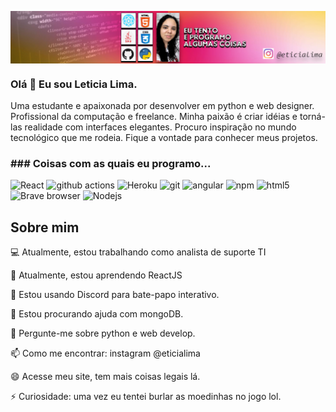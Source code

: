 <a href="https://www.youtube.com/channel/UC8l8MDmyR8R5_j69txePZgg"><img align="center" src="https://github.com/eticialima/eticialima/blob/main/bg.jpg"/></a>

### Olá 👋 Eu sou Leticia Lima.
 
Uma estudante e apaixonada por desenvolver em python e web designer. Profissional da computação e freelance. Minha paixão é criar idéias e torná-las realidade com interfaces elegantes. Procuro inspiração no mundo tecnológico que me rodeia. Fique a vontade para conhecer meus projetos.
 
<h3>### Coisas com as quais eu programo...</h3>
<p>
  <img alt="React" src="https://img.shields.io/badge/-React-45b8d8?style=flat-square&logo=react&logoColor=white" /> 
  <img alt="github actions" src="https://img.shields.io/badge/-Github_Actions-2088FF?style=flat-square&logo=github-actions&logoColor=white" /> 
  <img alt="Heroku" src="https://img.shields.io/badge/-Heroku-430098?style=flat-square&logo=heroku&logoColor=white" /> 
  <img alt="git" src="https://img.shields.io/badge/-Git-F05032?style=flat-square&logo=git&logoColor=white" /> 
  <img alt="angular" src="https://img.shields.io/badge/-Angular-DD0031?style=flat-square&logo=angular&logoColor=white" />
  <img alt="npm" src="https://img.shields.io/badge/-NPM-CB3837?style=flat-square&logo=npm&logoColor=white" />
  <img alt="html5" src="https://img.shields.io/badge/-HTML5-E34F26?style=flat-square&logo=html5&logoColor=white" />
  <img alt="Brave browser" src="https://img.shields.io/badge/-Brave_Browser-FB542B?style=flat-square&logo=brave&logoColor=white" /> 
  <img alt="Nodejs" src="https://img.shields.io/badge/-Nodejs-43853d?style=flat-square&logo=Node.js&logoColor=white" />
</p>
 
## Sobre mim

<p>💻 Atualmente, estou trabalhando como analista de suporte TI</p>
<p>🌱 Atualmente, estou aprendendo ReactJS</p>
<p>👯 Estou usando Discord para bate-papo interativo.</p>
<p>🤔 Estou procurando ajuda com mongoDB. </p>
<p>💬 Pergunte-me sobre python e web develop.</p>
<p>📫 Como me encontrar: instagram @eticialima</p>
<p>😄 Acesse meu site, tem mais coisas legais lá.</p>
<p>⚡ Curiosidade: uma vez eu tentei burlar as moedinhas no jogo lol. </p>
 
